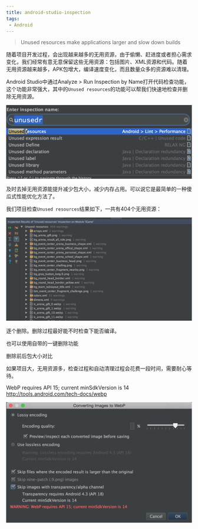 ```yaml
---
title: android-studio-inspection
tags:
 - Android
---
```


> Unused resources make applications larger and slow down builds

随着项目开发过程，会出现越来越多的无用资源，由于偷懒、赶进度或者担心需求变化，我们经常有意无意保留这些无用资源：包括图片、XML资源和代码。随着无用资源越来越多，APK包增大，编译速度变化，而且数量众多的资源难以清理。

Android Studio中通过Analyze > Run Inspection by Name打开代码检查功能，这个功能非常强大，其中的`Unused resources`的功能可以帮我们快速地检查并删除无用资源。

![](/images/1516017616206.png)

及时去掉无用资源能提升减少包大小，减少内存占用。可以说它是最简单的一种傻瓜式性能优化方法了。

我们项目检查`Unused resources`结果如下，一共有404个无用资源：

![](/images/1516018280206.png)

逐个删除。删除过程最好能不时检查下能否编译。

也可以使用自带的一键删除功能

删除前后包大小对比

如果项目大，无用资源多，检查过程和自动清理过程会花费一段时间，需要耐心等待。


WebP requires API 15; current minSdkVersion is 14  http://tools.android.com/tech-docs/webp

![](/images/1516070217052.png)